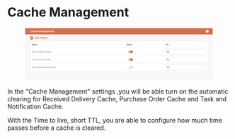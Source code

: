 # Cache Management

<figure><img src="../../.gitbook/assets/image (1) (1) (1) (1) (1) (1) (1) (1) (1) (1) (1).png" alt=""><figcaption></figcaption></figure>

In the "Cache Management" settings ,you will be able turn on the automatic clearing for Received Delivery Cache, Purchase Order Cache and Task and Notification Cache.&#x20;

With the Time to live, short TTL, you are able to configure how much time passes before a cache is cleared.&#x20;
